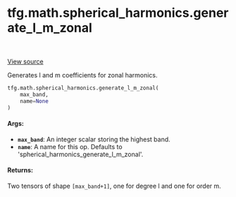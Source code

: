 <div itemscope itemtype="http://developers.google.com/ReferenceObject">
<meta itemprop="name" content="tfg.math.spherical_harmonics.generate_l_m_zonal" />
<meta itemprop="path" content="Stable" />
</div>

# tfg.math.spherical_harmonics.generate_l_m_zonal

<table class="tfo-notebook-buttons tfo-api" align="left">
</table>

<a target="_blank" href="https://github.com/tensorflow/graphics/blob/master/tensorflow_graphics/math/spherical_harmonics.py">View
source</a>

Generates l and m coefficients for zonal harmonics.

``` python
tfg.math.spherical_harmonics.generate_l_m_zonal(
    max_band,
    name=None
)
```



<!-- Placeholder for "Used in" -->

#### Args:

* <b>`max_band`</b>: An integer scalar storing the highest band.
* <b>`name`</b>: A name for this op. Defaults to
  'spherical_harmonics_generate_l_m_zonal'.


#### Returns:

Two tensors of shape `[max_band+1]`, one for degree l and one for order m.
